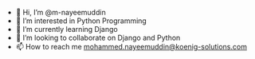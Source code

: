 - 👋 Hi, I’m @m-nayeemuddin
- 👀 I’m interested in Python Programming
- 🌱 I’m currently learning Django
- 💞️ I’m looking to collaborate on Django and Python
- 📫 How to reach me mohammed.nayeemuddin@koenig-solutions.com

<!---
m-nayeemuddin/m-nayeemuddin is a ✨ special ✨ repository because its `README.md` (this file) appears on your GitHub profile.
You can click the Preview link to take a look at your changes.
--->
